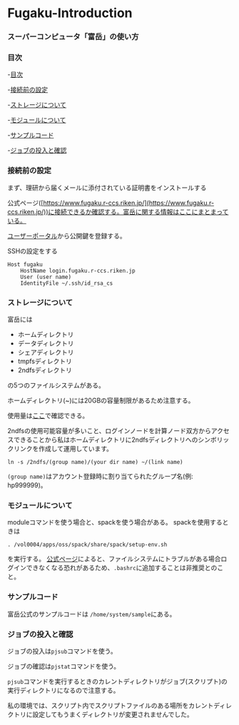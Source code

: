 # Fugaku-Introduction

### スーパーコンピュータ「富岳」の使い方

### 目次

-[目次](#目次)

-[接続前の設定](#接続前の設定)

-[ストレージについて](#ストレージについて)

-[モジュールについて](#モジュールについて)

-[サンプルコード](#サンプルコード)

-[ジョブの投入と確認](#ジョブの投入と確認)

### 接続前の設定

まず、理研から届くメールに添付されている証明書をインストールする

公式ページ([https://www.fugaku.r-ccs.riken.jp/](https://www.fugaku.r-ccs.riken.jp/))に接続できるか確認する。富岳に関する情報はここにまとまっている。

[ユーザーポータル](https://www.fugaku.r-ccs.riken.jp/user_portal/#/publickey_registration)から公開鍵を登録する。

SSHの設定をする

```
Host fugaku
	HostName login.fugaku.r-ccs.riken.jp
	User (user name)
	IdentityFile ~/.ssh/id_rsa_cs
```

### ストレージについて

富岳には

* ホームディレクトリ
* データディレクトリ
* シェアディレクトリ
* tmpfsディレクトリ
* 2ndfsディレクトリ

の5つのファイルシステムがある。

ホームディレクトリ(~)には20GBの容量制限があるため注意する。

使用量は[ここ](https://ondemand.fugaku.r-ccs.riken.jp/pun/sys/Disk_Info)で確認できる。

2ndfsの使用可能容量が多いこと、ログインノードを計算ノード双方からアクセスできることから私はホームディレクトリに2ndfsディレクトリへのシンボリックリンクを作成して運用しています。

```
ln -s /2ndfs/(group name)/(your dir name) ~/(link name)
```

`(group name)`はアカウント登録時に割り当てられたグループ名(例: hp999999)。

### モジュールについて

moduleコマンドを使う場合と、spackを使う場合がある。
spackを使用するときは

`. /vol0004/apps/oss/spack/share/spack/setup-env.sh`

を実行する。
[公式ページ](https://www.fugaku.r-ccs.riken.jp/doc_root/ja/user_guides/FugakuSpackGuide/intro.html#setup)によると、ファイルシステムにトラブルがある場合ログインできなくなる恐れがあるため、`.bashrc`に追加することは非推奨とのこと。

### サンプルコード

富岳公式のサンプルコードは `/home/system/sample`にある。

### ジョブの投入と確認

ジョブの投入は`pjsub`コマンドを使う。

ジョブの確認は`pjstat`コマンドを使う。

`pjsub`コマンドを実行するときのカレントディレクトリがジョブ(スクリプト)の実行ディレクトリになるので注意する。

私の環境では、スクリプト内でスクリプトファイルのある場所をカレントディレクトリに設定してもうまくディレクトリが変更されませんでした。
